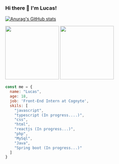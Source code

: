 ### Hi there 👋  I'm Lucas!
[![Anurag's GitHub stats](https://github-readme-stats.vercel.app/api?username=LucasAlt40)](https://github.com/anuraghazra/github-readme-stats)
<div>
  <img height="170em" src="(https://github-readme-stats.vercel.app/api?username=LucasAlt40&show_icons=true&theme=algolia&include_all_commits=true&count_private=true"/>
  <img height="170em" src="https://github-readme-stats.vercel.app/api/top-langs/?username=LucasAlt40&layout=compact&langs_count=7&theme=algolia"/>
</div>

```javascript
const me = {
  name: "Lucas",
  age: 18,
  job: 'Front-End Intern at Cognyte',
  skils: [
    "javascript",
    "typescript (In progress....)",
    "css",
    "html",
    "reactjs (In progress...)",
    "php",
    "MySql",
    "Java",
    "Spring boot (In progress...)"
  ]
}
```
